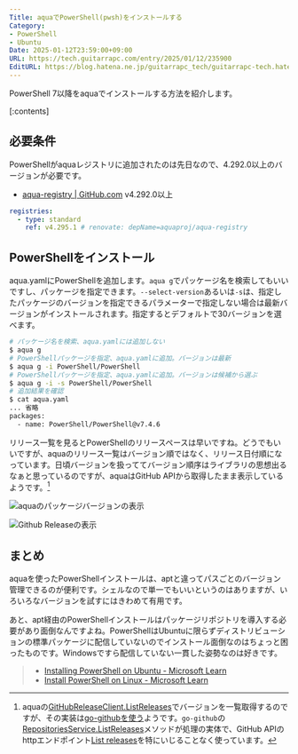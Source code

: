 ```yaml
---
Title: aquaでPowerShell(pwsh)をインストールする
Category:
- PowerShell
- Ubuntu
Date: 2025-01-12T23:59:00+09:00
URL: https://tech.guitarrapc.com/entry/2025/01/12/235900
EditURL: https://blog.hatena.ne.jp/guitarrapc_tech/guitarrapc-tech.hatenablog.com/atom/entry/6802418398319595479
---
```


PowerShell 7以降をaquaでインストールする方法を紹介します。

[:contents]

## 必要条件

PowerShellがaquaレジストリに追加されたのは先日なので、4.292.0以上のバージョンが必要です。

* [aqua-registry | GitHub.com](https://github.com/aquaproj/aqua-registry/releases/tag/v4.292.0) v4.292.0以上

```yaml
registries:
  - type: standard
    ref: v4.295.1 # renovate: depName=aquaproj/aqua-registry
```

## PowerShellをインストール

aqua.yamlにPowerShellを追加します。`aqua g`でパッケージ名を検索してもいいですし、パッケージを指定できます。`--select-version`あるいは`-s`は、指定したパッケージのバージョンを指定できるパラメーターで指定しない場合は最新バージョンがインストールされます。指定するとデフォルトで30バージョンを選べます。

```sh
# パッケージ名を検索、aqua.yamlには追加しない
$ aqua g
# PowerShellパッケージを指定、aqua.yamlに追加。バージョンは最新
$ aqua g -i PowerShell/PowerShell
# PowerShellパッケージを指定、aqua.yamlに追加。バージョンは候補から選ぶ
$ aqua g -i -s PowerShell/PowerShell
# 追加結果を確認
$ cat aqua.yaml
... 省略
packages:
  - name: PowerShell/PowerShell@v7.4.6
```

リリース一覧を見るとPowerShellのリリースペースは早いですね。どうでもいいですが、aquaのリリース一覧はバージョン順ではなく、リリース日付順になっています。日頃バージョンを扱っててバージョン順序はライブラリの思想出るなぁと思っているのですが、aquaはGitHub APIから取得したまま表示しているようです。[^1]

![aquaのパッケージバージョンの表示](https://github.com/user-attachments/assets/a47d7b8f-5b8b-4be5-91b7-d321ff38019b)

![Github Releaseの表示](https://github.com/user-attachments/assets/e62b68d5-363c-4d07-8f01-915c34d85426)

## まとめ

aquaを使ったPowerShellインストールは、aptと違ってパスごとのバージョン管理できるのが便利です。シェルなので単一でもいいというのはありますが、いろいろなバージョンを試すにはきわめて有用です。

あと、apt経由のPowerShellインストールはパッケージリポジトリを導入する必要があり面倒なんですよね。PowerShellはUbuntuに限らずディストリビューションの標準パッケージに配信していないのでインストール面倒なのはちょっと困ったものです。Windowsですら配信していない一貫した姿勢なのは好きです。

> * [Installing PowerShell on Ubuntu - Microsoft Learn](https://learn.microsoft.com/en-us/powershell/scripting/install/install-ubuntu?view=powershell-7.4)
> * [Install PowerShell on Linux - Microsoft Learn](https://learn.microsoft.com/en-us/powershell/scripting/install/installing-powershell-on-linux?view=powershell-7.4)

[^1]: aquaの[GitHubReleaseClient.ListReleases](https://github.com/aquaproj/aqua/blob/f28fbe2bd7af9b2a7b4897bea620184a22e1cbdd/pkg/versiongetter/github_release.go#L29C2-L29C14)でバージョンを一覧取得するのですが、その実装は[go-githubを使う](https://github.com/aquaproj/aqua/blob/f28fbe2bd7af9b2a7b4897bea620184a22e1cbdd/pkg/github/github.go#L10)ようです。`go-github`の[RepositoriesService.ListReleases](https://github.com/google/go-github/blob/1343645a00933bc5c9545fc676decb69d9418b6a/github/repos_releases.go#L93-L111)メソッドが処理の実体で、GitHub APIのhttpエンドポイント[List releases](https://docs.github.com/en/rest/releases/releases#list-releases)を特にいじることなく使っています。

